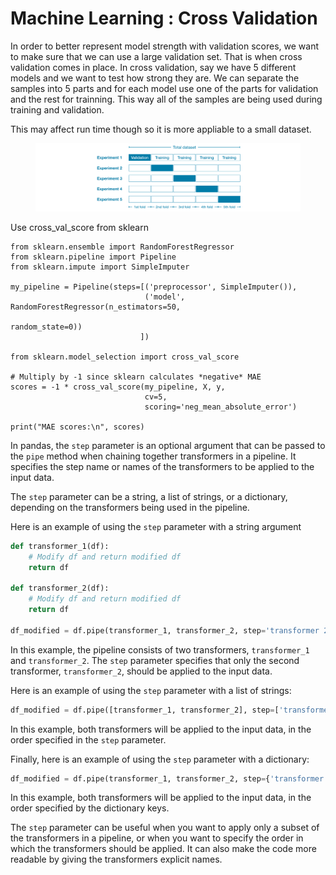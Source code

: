 # Machine Learning : Cross Validation

In order to  better represent model strength with validation scores, we want to make sure that we can use a large validation set. That is when cross validation comes in place. In cross validation, say we have 5 different models and we want to test how strong they are. We can separate the samples into 5 parts and for each model use one of the parts for validation and the rest for trainning. This way all of the samples are being used during training and validation.&#x20;

This may affect run time though so it is more appliable to a small dataset.&#x20;

<figure><img src=".gitbook/assets/image.png" alt=""><figcaption></figcaption></figure>

Use cross\_val\_score from sklearn

```
from sklearn.ensemble import RandomForestRegressor
from sklearn.pipeline import Pipeline
from sklearn.impute import SimpleImputer

my_pipeline = Pipeline(steps=[('preprocessor', SimpleImputer()),
                              ('model', RandomForestRegressor(n_estimators=50,
                                                              random_state=0))
                             ])

from sklearn.model_selection import cross_val_score

# Multiply by -1 since sklearn calculates *negative* MAE
scores = -1 * cross_val_score(my_pipeline, X, y,
                              cv=5,
                              scoring='neg_mean_absolute_error')

print("MAE scores:\n", scores)
```



In pandas, the `step` parameter is an optional argument that can be passed to the `pipe` method when chaining together transformers in a pipeline. It specifies the step name or names of the transformers to be applied to the input data.

The `step` parameter can be a string, a list of strings, or a dictionary, depending on the transformers being used in the pipeline.

Here is an example of using the `step` parameter with a string argument

```python
def transformer_1(df):    
    # Modify df and return modified df
    return df

def transformer_2(df):
    # Modify df and return modified df
    return df

df_modified = df.pipe(transformer_1, transformer_2, step='transformer 2')
```

In this example, the pipeline consists of two transformers, `transformer_1` and `transformer_2`. The `step` parameter specifies that only the second transformer, `transformer_2`, should be applied to the input data.

Here is an example of using the `step` parameter with a list of strings:

```python
df_modified = df.pipe([transformer_1, transformer_2], step=['transformer 1', 'transformer 2'])
```

In this example, both transformers will be applied to the input data, in the order specified in the `step` parameter.

Finally, here is an example of using the `step` parameter with a dictionary:

```python
df_modified = df.pipe(transformer_1, transformer_2, step={'transformer 1': transformer_1, 'transformer 2': transformer_2})
```

In this example, both transformers will be applied to the input data, in the order specified by the dictionary keys.

The `step` parameter can be useful when you want to apply only a subset of the transformers in a pipeline, or when you want to specify the order in which the transformers should be applied. It can also make the code more readable by giving the transformers explicit names.
